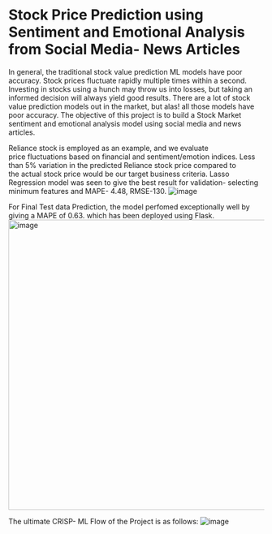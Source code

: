 # Stock Price Prediction using Sentiment and Emotional Analysis from Social Media- News Articles
In general, the traditional stock value prediction ML models have poor accuracy. Stock prices fluctuate rapidly multiple times within a second. Investing in stocks using a hunch may throw us into losses, but taking an informed decision will always yield good results. There are a lot of
stock value prediction models out in the market, but alas! all those models have poor accuracy.
The objective of this project is to build a Stock Market sentiment and emotional analysis model using social media and news articles. 

Reliance stock is employed as an example, and we evaluate price fluctuations based on financial and sentiment/emotion indices. Less than 5% variation in the predicted Reliance stock price compared to the actual stock price would be our target business criteria. Lasso Regression model was seen to give the best result for validation- selecting minimum features and MAPE- 4.48, RMSE-130.
![image](https://user-images.githubusercontent.com/105702822/212959552-be7def2f-4c13-47b5-915a-9a2292fa3b99.png)

For Final Test data Prediction, the model perfomed exceptionally well by giving a MAPE of 0.63. which has been deployed using Flask.
<img width="572" alt="image" src="https://user-images.githubusercontent.com/105702822/212960046-ab7d8305-315e-4fc9-ae07-7034af0ef68a.png">

The ultimate CRISP- ML Flow of the Project is as follows:
![image](https://user-images.githubusercontent.com/105702822/212960262-ce81af52-7efe-4272-a0ae-4bde1c575e47.png)




